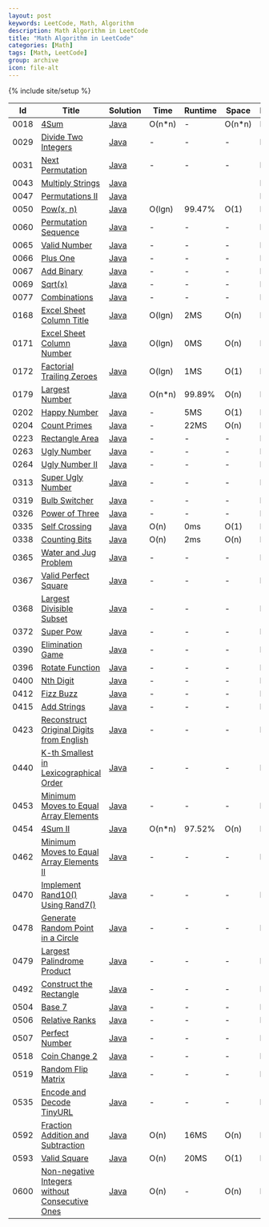```yaml
---
layout: post
keywords: LeetCode, Math, Algorithm
description: Math Algorithm in LeetCode
title: "Math Algorithm in LeetCode"
categories: [Math]
tags: [Math, LeetCode]
group: archive
icon: file-alt
---
```

{% include site/setup %}

|Id  | Title  | Solution   | Time | Runtime |  Space | Difficulty  | Catagory|
 ------------ | ------------ | ------------ | ------------ | ------------ | ------------ | ------------ | ------------
|0018|[4Sum](https://leetcode.com/problems/4sum/) | [Java](https://algorithm.dun.so/leetcode-18/)  | O(n\*n) |-| O(n\*n)  |  Medium |Math|
|0029|[Divide Two Integers](https://leetcode.com/problems/divide-two-integers/) | [Java](https://algorithm.dun.so/leetcode-29/)  |-|-|-|  Medium |Math|
|0031|[Next Permutation](https://leetcode.com/problems/next-permutation) | [Java](https://algorithm.dun.so/leetcode-31/)  |-|-|-|  Medium |Math|
|0043|[Multiply Strings](https://leetcode.com/problems/multiply-strings/) | [Java](https://algorithm.dun.so/leetcode-43/)  ||||  Medium |Math|
|0047|[Permutations II](https://leetcode.com/problems/permutations-ii) | [Java](https://algorithm.dun.so/leetcode-47/)  ||||  Medium |Math|
|0050|[Pow(x, n)](https://leetcode.com/problems/powx-n/) | [Java](https://algorithm.dun.so/leetcode-50/)  | O(lgn) |99.47%| O(1)  |  Medium |Math|
|0060|[Permutation Sequence](https://leetcode.com/problems/permutation-sequence/) | [Java](https://algorithm.dun.so/leetcode-60/)  |-|-|-|  Medium |Math|
|0065|[Valid Number](https://leetcode.com/problems/valid-number) | [Java](https://algorithm.dun.so/leetcode-65/)  |-|-|-|  Hard |Math|
|0066|[Plus One](https://leetcode.com/problems/plus-one/) | [Java](https://algorithm.dun.so/leetcode-66/)  |-|-|-|  Easy |Math|
|0067|[Add Binary](https://leetcode.com/problems/add-binary) | [Java](https://algorithm.dun.so/leetcode-67/)  |-|-|-|  Easy |Math|
|0069|[Sqrt(x)](https://leetcode.com/problems/sqrtx) | [Java](https://algorithm.dun.so/leetcode-69/)  |-|-|-|  Easy |Math|
|0077|[Combinations](https://leetcode.com/problems/combinations/) | [Java](https://algorithm.dun.so/leetcode-77/)  |-|-|-|  Medium |Math|
|0168|[Excel Sheet Column Title](https://leetcode.com/problems/excel-sheet-column-title) | [Java](https://algorithm.dun.so/leetcode-168/)  | O(lgn) |2MS| O(n)  |  Easy |Math|
|0171|[Excel Sheet Column Number](https://leetcode.com/problems/excel-sheet-column-number/) | [Java](https://algorithm.dun.so/leetcode-171/)  | O(lgn) |0MS| O(n)  |  Easy |Math|
|0172|[Factorial Trailing Zeroes](https://leetcode.com/problems/factorial-trailing-zeroes/) | [Java](https://algorithm.dun.so/leetcode-172/)  | O(lgn) |1MS| O(1)  |  Easy |Math|
|0179|[Largest Number](https://leetcode.com/problems/largest-number/) | [Java](https://algorithm.dun.so/leetcode-179/)  | O(n\*n) |99.89%| O(n)  |  Medium |Math|
|0202|[Happy Number](https://leetcode.com/problems/happy-number/) | [Java](https://algorithm.dun.so/leetcode-202/)  | - |5MS| O(1)  |  Easy |Math|
|0204|[Count Primes](https://leetcode.com/problems/count-primes/) | [Java](https://algorithm.dun.so/leetcode-204/)  | - |22MS| O(n)  |  Easy |Math|
|0223|[Rectangle Area](https://leetcode.com/problems/rectangle-area/) | [Java](https://algorithm.dun.so/leetcode-223/)  |-|-|-|  Medium |Math|
|0263|[Ugly Number](https://leetcode.com/problems/ugly-number) | [Java](https://algorithm.dun.so/leetcode-263/)  |-|-|-|  Easy |Math|
|0264|[Ugly Number II](https://leetcode.com/problems/ugly-number-ii) | [Java](https://algorithm.dun.so/leetcode-264/)  |-|-|-|  Medium |Math|
|0313|[Super Ugly Number](https://leetcode.com/problems/super-ugly-number) | [Java](https://algorithm.dun.so/leetcode-313/)  |-|-|-|  Medium |Math|
|0319|[Bulb Switcher](https://leetcode.com/problems/bulb-switcher/) | [Java](https://algorithm.dun.so/leetcode-319/)  |-|-|-|  Medium |Math|
|0326|[Power of Three](https://leetcode.com/problems/power-of-three/) | [Java](https://algorithm.dun.so/leetcode-326/)  |-|-|-|  Easy |Math|
|0335|[Self Crossing](https://leetcode.com/problems/self-crossing) | [Java](https://algorithm.dun.so/leetcode-335/)  | O(n) |0ms| O(1)  |  Hard |Math|
|0338|[Counting Bits](https://leetcode.com/problems/counting-bits/) | [Java](https://algorithm.dun.so/leetcode-338/)  | O(n) |2ms| O(n)  |  Medium |Math|
|0365|[Water and Jug Problem](https://leetcode.com/problems/water-and-jug-problem/) | [Java](https://algorithm.dun.so/leetcode-365/)  |-|-|-|Medium|Math|
|0367|[Valid Perfect Square](https://leetcode.com/problems/valid-perfect-square/) | [Java](https://algorithm.dun.so/leetcode-367/)  |-|-|-|Easy|Math|
|0368|[Largest Divisible Subset](https://leetcode.com/problems/largest-divisible-subset/)|[Java](https://algorithm.dun.so/leetcode-368/)|-|-|-|Medium|Math|
|0372|[Super Pow](https://leetcode.com/problems/super-pow/)|[Java](https://algorithm.dun.so/leetcode-371/)|-|-|-|Medium|Math|
|0390|[Elimination Game](https://leetcode.com/problems/elimination-game/)|[Java](https://algorithm.dun.so/leetcode-390/)|-|-|-|Medium|Math|
|0396|[Rotate Function](https://leetcode.com/problems/rotate-function/)|[Java](https://algorithm.dun.so/leetcode-396/)|-|-|-|Medium|Math|
|0400|[Nth Digit](https://leetcode.com/problems/nth-digit/description/)|[Java](https://algorithm.dun.so/leetcode-400/)|-|-|-|Easy|Math|
|0412|[Fizz Buzz](https://leetcode.com/problems/fizz-buzz/description/)|[Java](https://algorithm.dun.so/leetcode-412/)|-|-|-|Easy|Math|
|0415|[Add Strings](https://leetcode.com/problems/add-strings/description/)|[Java](https://algorithm.dun.so/leetcode-415/)|-|-|-|Easy|Math|
|0423|[Reconstruct Original Digits from English](https://leetcode.com/problems/reconstruct-original-digits-from-english/) | [Java](https://algorithm.dun.so/leetcode-423/)  |-|-|-|Medium|Math|
|0440|[K-th Smallest in Lexicographical Order](https://leetcode.com/problems/k-th-smallest-in-lexicographical-order/) | [Java](https://algorithm.dun.so/leetcode-440/)  |-|-|-|Hard|Math|
|0453|[Minimum Moves to Equal Array Elements](https://leetcode.com/problems/minimum-moves-to-equal-array-elements/) | [Java](https://algorithm.dun.so/leetcode-453/) |-|-|-|Easy|Math|
|0454|[4Sum II](https://leetcode.com/problems/4sum-ii/) | [Java](https://algorithm.dun.so/leetcode-454/)  | O(n\*n) |97.52%| O(n)  |  Medium |Math|
|0462|[Minimum Moves to Equal Array Elements II](https://leetcode.com/problems/minimum-moves-to-equal-array-elements-ii/) | [Java](https://algorithm.dun.so/leetcode-462/)  |-|-|-|  Medium |Math|
|0470|[Implement Rand10() Using Rand7()](https://leetcode.com/problems/implement-rand10-using-rand7/) | [Java](https://algorithm.dun.so/leetcode-470/)|-|-|-|Medium|Math|
|0478|[Generate Random Point in a Circle](https://leetcode.com/problems/generate-random-point-in-a-circle/) | [Java](https://algorithm.dun.so/leetcode-478/)|-|-|-|Medium|Math|
|0479|[Largest Palindrome Product](https://leetcode.com/problems/largest-palindrome-product/) | [Java](https://algorithm.dun.so/leetcode-479/)|-|-|-|Easy|Math|
|0492|[Construct the Rectangle](https://leetcode.com/problems/construct-the-rectangle/) | [Java](https://algorithm.dun.so/leetcode-492/)|-|-|-|Easy|Math|
|0504|[Base 7](https://leetcode.com/problems/base-7/) | [Java](https://algorithm.dun.so/leetcode-504/)|-|-|-|Easy|Math|
|0506|[Relative Ranks](https://leetcode.com/problems/relative-ranks/) | [Java](https://algorithm.dun.so/leetcode-506/)|-|-|-|Easy|Math|
|0507|[Perfect Number](https://leetcode.com/problems/perfect-number/) | [Java](https://algorithm.dun.so/leetcode-507/)|-|-|-|Easy|Math|
|0518|[Coin Change 2](https://leetcode.com/problems/coin-change-2/) | [Java](https://algorithm.dun.so/leetcode-518/)|-|-|-|Medium|Math|
|0519|[Random Flip Matrix](https://leetcode.com/problems/random-flip-matrix/) | [Java](https://algorithm.dun.so/leetcode-519/)|-|-|-|Medium|Math|
|0535|[Encode and Decode TinyURL](https://leetcode.com/problems/encode-and-decode-tinyurl/) | [Java](https://algorithm.dun.so/leetcode-535/)|-|-|-|Medium|Math|
|0592|[Fraction Addition and Subtraction](https://leetcode.com/problems/fraction-addition-and-subtraction/)| [Java](https://algorithm.dun.so/leetcode-592/)  | O(n) |16MS| O(n)  |  Medium |Math|
|0593|[Valid Square](https://leetcode.com/problems/valid-square)| [Java](https://algorithm.dun.so/leetcode-593/)  | O(n) |20MS| O(1)  |  Medium |Math|
|0600|[Non-negative Integers without Consecutive Ones](https://leetcode.com/problems/non-negative-integers-without-consecutive-ones/) | [Java](https://algorithm.dun.so/leetcode-600/)  | O(n) |-| O(n)  |  Hard |Math|


